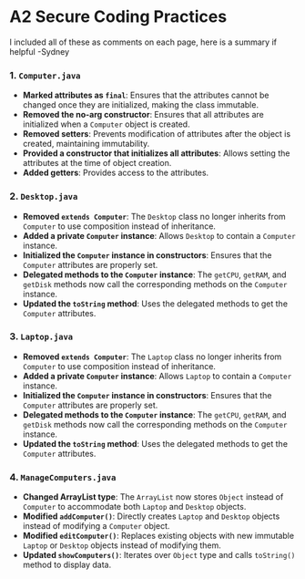 # A2 Secure Coding Practices

I included all of these as comments on each page, here is a summary if helpful -Sydney

### 1. `Computer.java`
- **Marked attributes as `final`**: Ensures that the attributes cannot be changed once they are initialized, making the class immutable.
- **Removed the no-arg constructor**: Ensures that all attributes are initialized when a `Computer` object is created.
- **Removed setters**: Prevents modification of attributes after the object is created, maintaining immutability.
- **Provided a constructor that initializes all attributes**: Allows setting the attributes at the time of object creation.
- **Added getters**: Provides access to the attributes.

### 2. `Desktop.java`
- **Removed `extends Computer`**: The `Desktop` class no longer inherits from `Computer` to use composition instead of inheritance.
- **Added a private `Computer` instance**: Allows `Desktop` to contain a `Computer` instance.
- **Initialized the `Computer` instance in constructors**: Ensures that the `Computer` attributes are properly set.
- **Delegated methods to the `Computer` instance**: The `getCPU`, `getRAM`, and `getDisk` methods now call the corresponding methods on the `Computer` instance.
- **Updated the `toString` method**: Uses the delegated methods to get the `Computer` attributes.

### 3. `Laptop.java`
- **Removed `extends Computer`**: The `Laptop` class no longer inherits from `Computer` to use composition instead of inheritance.
- **Added a private `Computer` instance**: Allows `Laptop` to contain a `Computer` instance.
- **Initialized the `Computer` instance in constructors**: Ensures that the `Computer` attributes are properly set.
- **Delegated methods to the `Computer` instance**: The `getCPU`, `getRAM`, and `getDisk` methods now call the corresponding methods on the `Computer` instance.
- **Updated the `toString` method**: Uses the delegated methods to get the `Computer` attributes.

### 4. `ManageComputers.java`
- **Changed ArrayList type**: The `ArrayList` now stores `Object` instead of `Computer` to accommodate both `Laptop` and `Desktop` objects.
- **Modified `addComputer()`**: Directly creates `Laptop` and `Desktop` objects instead of modifying a `Computer` object.
- **Modified `editComputer()`**: Replaces existing objects with new immutable `Laptop` or `Desktop` objects instead of modifying them.
- **Updated `showComputers()`**: Iterates over `Object` type and calls `toString()` method to display data.

